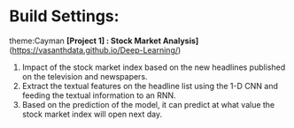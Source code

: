 
# Build Settings:
theme:Cayman
**[Project 1] :  Stock Market Analysis]** (https://vasanthdata.github.io/Deep-Learning/)
1. Impact of the stock market index based on the new headlines published on the television and newspapers.
2. Extract the textual features on the headline list using the 1-D CNN and feeding the textual information to an RNN.
3. Based on the prediction of the model, it can predict at what value the stock market index will open next day.
